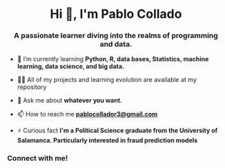 <h1 align="center">Hi 👋, I'm Pablo Collado</h1>
<h3 align="center">A passionate learner diving into the realms of programming and data.</h3>

- 🌱 I’m currently learning **Python, R, data bases, Statistics, machine learning, data science, and big data.**

- 👨‍💻 All of my projects and learning evolution are available at my repository

- 💬 Ask me about **whatever you want.**

- 📫 How to reach me **pablocollador3@gmail.com**

- ⚡ Curious fact **I'm a Political Science graduate from the University of Salamanca. Particularly interested in fraud prediction models**

<h3 align="left">  Connect with me!</h3>
<p align="left">
</p>

